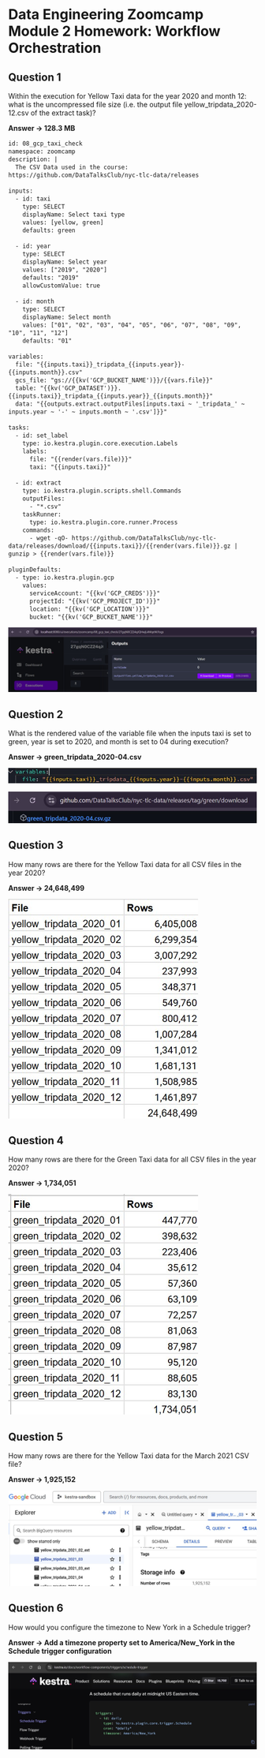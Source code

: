 # Data Engineering Zoomcamp Module 2 Homework: Workflow Orchestration

## Question 1
Within the execution for Yellow Taxi data for the year 2020 and month 12: what is the uncompressed file size (i.e. the output file yellow_tripdata_2020-12.csv of the extract task)?

**Answer -> 128.3 MB**

```
id: 08_gcp_taxi_check
namespace: zoomcamp
description: |
  The CSV Data used in the course: https://github.com/DataTalksClub/nyc-tlc-data/releases

inputs:
  - id: taxi
    type: SELECT
    displayName: Select taxi type
    values: [yellow, green]
    defaults: green

  - id: year
    type: SELECT
    displayName: Select year
    values: ["2019", "2020"]
    defaults: "2019"
    allowCustomValue: true 

  - id: month
    type: SELECT
    displayName: Select month
    values: ["01", "02", "03", "04", "05", "06", "07", "08", "09", "10", "11", "12"]
    defaults: "01"

variables:
  file: "{{inputs.taxi}}_tripdata_{{inputs.year}}-{{inputs.month}}.csv"
  gcs_file: "gs://{{kv('GCP_BUCKET_NAME')}}/{{vars.file}}"
  table: "{{kv('GCP_DATASET')}}.{{inputs.taxi}}_tripdata_{{inputs.year}}_{{inputs.month}}"
  data: "{{outputs.extract.outputFiles[inputs.taxi ~ '_tripdata_' ~ inputs.year ~ '-' ~ inputs.month ~ '.csv']}}"

tasks:
  - id: set_label
    type: io.kestra.plugin.core.execution.Labels
    labels:
      file: "{{render(vars.file)}}"
      taxi: "{{inputs.taxi}}"

  - id: extract
    type: io.kestra.plugin.scripts.shell.Commands
    outputFiles:
      - "*.csv"
    taskRunner:
      type: io.kestra.plugin.core.runner.Process
    commands:
      - wget -qO- https://github.com/DataTalksClub/nyc-tlc-data/releases/download/{{inputs.taxi}}/{{render(vars.file)}}.gz | gunzip > {{render(vars.file)}}

pluginDefaults:
  - type: io.kestra.plugin.gcp
    values:
      serviceAccount: "{{kv('GCP_CREDS')}}"
      projectId: "{{kv('GCP_PROJECT_ID')}}"
      location: "{{kv('GCP_LOCATION')}}"
      bucket: "{{kv('GCP_BUCKET_NAME')}}"
```

![Question 1 Workings](https://github.com/AlbertPKW/data-engineering-zoomcamp-homework/blob/main/02-workflow-orchestration/images/Qns%201.jpg)

## Question 2
What is the rendered value of the variable file when the inputs taxi is set to green, year is set to 2020, and month is set to 04 during execution?

**Answer -> green_tripdata_2020-04.csv**

![Question 2 Workings 1](https://github.com/AlbertPKW/data-engineering-zoomcamp-homework/blob/main/02-workflow-orchestration/images/Qns%202a.jpg)

![Question 2 Workings 2](https://github.com/AlbertPKW/data-engineering-zoomcamp-homework/blob/main/02-workflow-orchestration/images/Qns%202b.jpg)

## Question 3
How many rows are there for the Yellow Taxi data for all CSV files in the year 2020?

**Answer -> 24,648,499**

![Question 3](https://github.com/AlbertPKW/data-engineering-zoomcamp-homework/blob/main/02-workflow-orchestration/images/Qns%203.jpg)

## Question 4
How many rows are there for the Green Taxi data for all CSV files in the year 2020?

**Answer -> 1,734,051**

![Question 4](https://github.com/AlbertPKW/data-engineering-zoomcamp-homework/blob/main/02-workflow-orchestration/images/Qns%204.jpg)

## Question 5
How many rows are there for the Yellow Taxi data for the March 2021 CSV file?

**Answer -> 1,925,152**

![Question 5](https://github.com/AlbertPKW/data-engineering-zoomcamp-homework/blob/main/02-workflow-orchestration/images/Qns%205.jpg)

## Question 6
How would you configure the timezone to New York in a Schedule trigger?

**Answer -> Add a timezone property set to America/New_York in the Schedule trigger configuration**

![Question 6](https://github.com/AlbertPKW/data-engineering-zoomcamp-homework/blob/main/02-workflow-orchestration/images/Qns%206.jpg)
